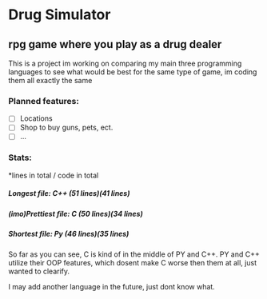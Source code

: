 # Drug Simulator
## rpg game where you play as a drug dealer

This is a project im working on comparing my main three programming languages to see what would be best for the same type of game,
im coding them all exactly the same

### Planned features:

- [ ] Locations
- [ ] Shop to buy guns, pets, ect.
- [ ] ...

### Stats:
*lines in total / code in total
##### Longest file: C++ (51 lines)(41 lines)

##### (imo)Prettiest file: C (50 lines)(34 lines)

##### Shortest file: Py  (46 lines)(35 lines)

So far as you can see, C is kind of in the middle of PY and C++. PY and C++ utilize their OOP features, which dosent make C worse then them at all, just wanted to clearify.


I may add another language in the future, just dont know what.


